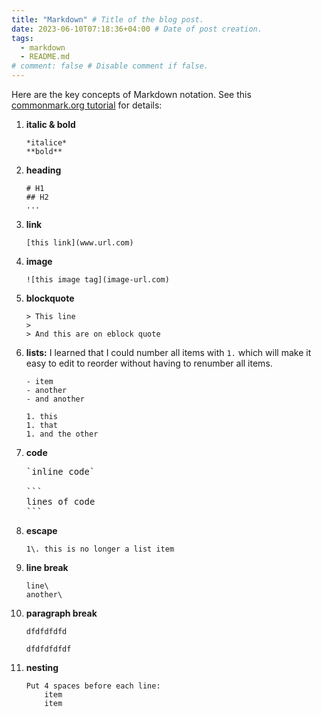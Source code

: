 ```yaml
---
title: "Markdown" # Title of the blog post.
date: 2023-06-10T07:18:36+04:00 # Date of post creation.
tags:
  - markdown
  - README.md
# comment: false # Disable comment if false.
---
```


Here are the key concepts of Markdown notation. See this [commonmark.org tutorial](https://commonmark.org/help/tutorial/) 
for details:

1. **italic & bold**
    ```
   *italice*
   **bold**
   ```
2. **heading**
    ```
   # H1
   ## H2
   ...
   ```
3. **link**
    ```
   [this link](www.url.com)
   ```
4. **image**
     ```
   ![this image tag](image-url.com)
   ```
5. **blockquote**
    ```
   > This line
   > 
   > And this are on eblock quote
   ```
6. **lists:** I learned that I could number all items with `1.` which will make it easy to edit to reorder without 
   having to renumber all items. 
    ```
   - item
   - another 
   - and another
   
   1. this 
   1. that
   1. and the other
   ```
7. **code**
    <pre>
   `inline code`
   
   ```
   lines of code
   ```
   </pre>
8. **escape**
    ```
   1\. this is no longer a list item
   ```
9. **line break**
    ```
   line\
   another\
   ```
10. **paragraph break**
    ```
    dfdfdfdfd
    
    dfdfdfdfdf
    ```
11. **nesting**
    ```
    Put 4 spaces before each line:
        item
        item
    ```
